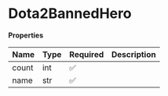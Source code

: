 # Dota2BannedHero

**Properties**

| Name  | Type | Required | Description |
| :---- | :--- | :------- | :---------- |
| count | int  | ✅       |             |
| name  | str  | ✅       |             |
